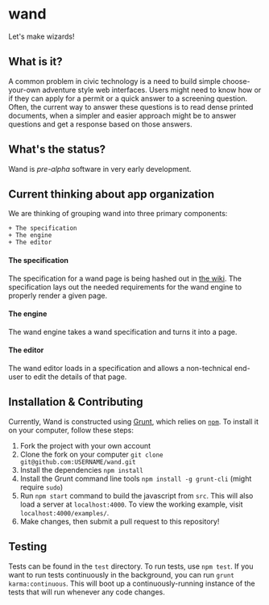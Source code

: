 # wand

Let's make wizards!

## What is it?

A common problem in civic technology is a need to build simple choose-your-own adventure style web interfaces. Users might need to know how or if they can apply for a permit or a quick answer to a screening question. Often, the current way to answer these questions is to read dense printed documents, when a simpler and easier approach might be to answer questions and get a response based on those answers.

## What's the status?

Wand is *pre-alpha* software in very early development.

## Current thinking about app organization

We are thinking of grouping wand into three primary components:

    + The specification
    + The engine
    + The editor

#### The specification

The specification for a wand page is being hashed out in [the wiki](https://github.com/codeforamerica/wand/wiki/Wand-Specification----Individual-Question-Node-Page). The specification lays out the needed requirements for the wand engine to properly render a given page.

#### The engine

The wand engine takes a wand specification and turns it into a page.

#### The editor

The wand editor loads in a specification and allows a non-technical end-user to edit the details of that page.

## Installation & Contributing

Currently, Wand is constructed using [Grunt](http://gruntjs.com/), which relies on [`npm`](https://www.npmjs.com/). To install it on your computer, follow these steps:

1. Fork the project with your own account
2. Clone the fork on your computer `git clone git@github.com:USERNAME/wand.git`
3. Install the dependencies `npm install`
4. Install the Grunt command line tools `npm install -g grunt-cli` (might require `sudo`)
5. Run `npm start` command to build the javascript from `src`. This will also load a server at `localhost:4000`. To view the working example, visit `localhost:4000/examples/`.
6. Make changes, then submit a pull request to this repository!

## Testing

Tests can be found in the `test` directory. To run tests, use `npm test`. If you want to run tests continuously in the background, you can run `grunt karma:continuous`. This will boot up a continuously-running instance of the tests that will run whenever any code changes.
